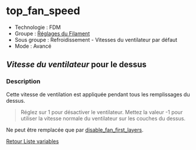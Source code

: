 # top_fan_speed

* Technologie : FDM
* Groupe : [Réglages du Filament](../filament_settings/filament_settings.md)
* Sous groupe : Refroidissement - Vitesses du ventilateur par défaut
* Mode : Avancé

## *Vitesse du ventilateur* pour le dessus

### Description

Cette vitesse de ventilation est appliquée pendant tous les remplissages du dessus.

> Réglez sur 1 pour désactiver le ventilateur.
> Mettez la valeur -1 pour utiliser la vitesse normale du ventilateur sur les couches du dessus.

Ne peut être remplacée que par [disable_fan_first_layers](disable_fan_first_layers.md).

[Retour Liste variables](variable_list.md)
